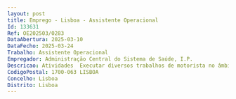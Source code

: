 ```yaml
--- 
layout: post
title: Emprego - Lisboa - Assistente Operacional
Id: 133631
Ref: OE202503/0283
DataAbertura: 2025-03-10
DataFecho: 2025-03-24
Trabalho: Assistente Operacional
Empregador: Administração Central do Sistema de Saúde, I.P.
Descricao: Atividades  Executar diversos trabalhos de motorista no âmbito das suas competências, nomeadamente condução de veículos assegurando as deslocações necessárias de técnicos e dirigentes  Entregar e distribuir correspondência  Alertar o superior hierárquico para a existência de avarias no veículo ou de necessidade de manutenção e reparação  Manter o veículo em bom estado de apresentação e limpeza  Executar outras tarefas ou funções que lhe sejam superiormente incumbidas, em observância à sua área funcional competências.Perfil de competências  capacidade de trabalho, planeamento e organização, personalidade proactiva e espírito de iniciativa  boa capacidade de comunicação escrita e oral e facilidade de relacionamento interpessoal  domínio escrito e falado da língua portuguesa
CodigoPostal: 1700-063 LISBOA
Concelho: Lisboa
Distrito: Lisboa
--- 
```

